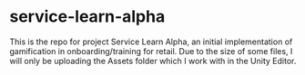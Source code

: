 # service-learn-alpha
This is the repo for project Service Learn Alpha, an initial implementation of gamification in onboarding/training for retail.
Due to the size of some files, I will only be uploading the Assets folder which I work with in the Unity Editor.
